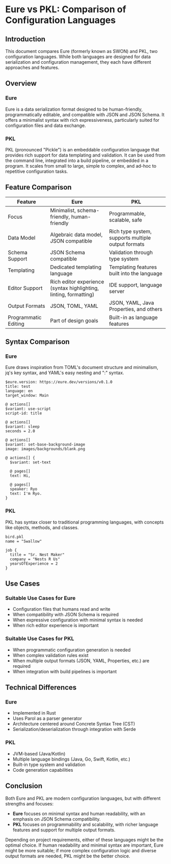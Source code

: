 # Eure vs PKL: Comparison of Configuration Languages

## Introduction

This document compares Eure (formerly known as SWON) and PKL, two configuration languages. While both languages are designed for data serialization and configuration management, they each have different approaches and features.

## Overview

### Eure

Eure is a data serialization format designed to be human-friendly, programmatically editable, and compatible with JSON and JSON Schema. It offers a minimalist syntax with rich expressiveness, particularly suited for configuration files and data exchange.

### PKL

PKL (pronounced "Pickle") is an embeddable configuration language that provides rich support for data templating and validation. It can be used from the command line, integrated into a build pipeline, or embedded in a program. It scales from small to large, simple to complex, and ad-hoc to repetitive configuration tasks.

## Feature Comparison

| Feature | Eure | PKL |
|---------|------|-----|
| Focus | Minimalist, schema-friendly, human-friendly | Programmable, scalable, safe |
| Data Model | Algebraic data model, JSON compatible | Rich type system, supports multiple output formats |
| Schema Support | JSON Schema compatible | Validation through type system |
| Templating | Dedicated templating language | Templating features built into the language |
| Editor Support | Rich editor experience (syntax highlighting, linting, formatting) | IDE support, language server |
| Output Formats | JSON, TOML, YAML | JSON, YAML, Java Properties, and others |
| Programmatic Editing | Part of design goals | Built-in as language features |

## Syntax Comparison

### Eure

Eure draws inspiration from TOML's document structure and minimalism, jq's key syntax, and YAML's easy nesting and ":" syntax.

```eure
$eure.version: https://eure.dev/versions/v0.1.0
title: test
language: en
target_window: Main

@ actions[]
$variant: use-script
script-id: title

@ actions[]
$variant: sleep
seconds = 2.0

@ actions[]
$variant: set-base-background-image
image: images/backgrounds/blank.png

@ actions[] {
  $variant: set-text

  @ pages[]
  text: Hi,

  @ pages[]
  speaker: Ryo
  text: I'm Ryo.
}
```

### PKL

PKL has syntax closer to traditional programming languages, with concepts like objects, methods, and classes.

```pkl
bird.pkl
name = "Swallow"

job {
  title = "Sr. Nest Maker"
  company = "Nests R Us"
  yearsOfExperience = 2
}
```

## Use Cases

### Suitable Use Cases for Eure

- Configuration files that humans read and write
- When compatibility with JSON Schema is required
- When expressive configuration with minimal syntax is needed
- When rich editor experience is important

### Suitable Use Cases for PKL

- When programmatic configuration generation is needed
- When complex validation rules exist
- When multiple output formats (JSON, YAML, Properties, etc.) are required
- When integration with build pipelines is important

## Technical Differences

### Eure

- Implemented in Rust
- Uses Parol as a parser generator
- Architecture centered around Concrete Syntax Tree (CST)
- Serialization/deserialization through integration with Serde

### PKL

- JVM-based (Java/Kotlin)
- Multiple language bindings (Java, Go, Swift, Kotlin, etc.)
- Built-in type system and validation
- Code generation capabilities

## Conclusion

Both Eure and PKL are modern configuration languages, but with different strengths and focuses:

- **Eure** focuses on minimal syntax and human readability, with an emphasis on JSON Schema compatibility.
- **PKL** focuses on programmability and scalability, with richer language features and support for multiple output formats.

Depending on project requirements, either of these languages might be the optimal choice. If human readability and minimal syntax are important, Eure might be more suitable; if more complex configuration logic and diverse output formats are needed, PKL might be the better choice.
